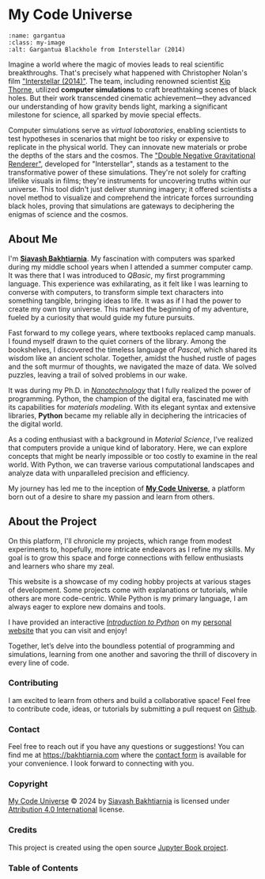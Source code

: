 # My Code Universe

```{image} ./images/gargantua.jpg
:name: gargantua
:class: my-image
:alt: Gargantua Blackhole from Interstellar (2014)
```

Imagine a world where the magic of movies leads to real scientific breakthroughs. That's precisely what happened with Christopher Nolan's film <a href="https://en.wikipedia.org/wiki/Interstellar_(film)" target="_blank" rel="noopener">"Interstellar (2014)"</a>. The team, including renowned scientist <a href="https://en.wikipedia.org/wiki/Kip_Thorne" target="_blank" rel="noopener">Kip Thorne</a>, utilized **computer simulations** to craft breathtaking scenes of black holes. But their work transcended cinematic achievement—they advanced our understanding of how gravity bends light, marking a significant milestone for science, all sparked by movie special effects.

Computer simulations serve as *virtual laboratories*, enabling scientists to test hypotheses in scenarios that might be too risky or expensive to replicate in the physical world. They can innovate new materials or probe the depths of the stars and the cosmos. The <a href="https://iopscience.iop.org/article/10.1088/0264-9381/32/6/065001" target="_blank" rel="noopener">"Double Negative Gravitational Renderer"</a>, developed for "Interstellar", stands as a testament to the transformative power of these simulations. They're not solely for crafting lifelike visuals in films; they're instruments for uncovering truths within our universe. This tool didn't just deliver stunning imagery; it offered scientists a novel method to visualize and comprehend the intricate forces surrounding black holes, proving that simulations are gateways to deciphering the enigmas of science and the cosmos.

## About Me

I'm <a href="https://bakhtiarnia.com" target="_blank" rel="noopener">**Siavash Bakhtiarnia**</a>. My fascination with computers was sparked during my middle school years when I attended a summer computer camp. It was there that I was introduced to *QBasic*, my first programming language. This experience was exhilarating, as it felt like I was learning to converse with computers, to transform simple text characters into something tangible, bringing ideas to life. It was as if I had the power to create my own tiny universe. This marked the beginning of my adventure, fueled by a curiosity that would guide my future pursuits.

Fast forward to my college years, where textbooks replaced camp manuals. I found myself drawn to the quiet corners of the library. Among the bookshelves, I discovered the timeless language of *Pascal*, which shared its wisdom like an ancient scholar. Together, amidst the hushed rustle of pages and the soft murmur of thoughts, we navigated the maze of data. We solved puzzles, leaving a trail of solved problems in our wake.

It was during my Ph.D. in <a href="https://bakhtiarnia.com/en/research" target="_blank" rel="noopener">*Nanotechnology*</a> that I fully realized the power of programming. Python, the champion of the digital era, fascinated me with its capabilities for *materials modeling*. With its elegant syntax and extensive libraries, **Python** became my reliable ally in deciphering the intricacies of the digital world.

As a coding enthusiast with a background in *Material Science*, I’ve realized that computers provide a unique kind of laboratory. Here, we can explore concepts that might be nearly impossible or too costly to examine in the real world. With Python, we can traverse various computational landscapes and analyze data with unparalleled precision and efficiency.

My journey has led me to the inception of [**My Code Universe**](https://mycodeuniverse.com), a platform born out of a desire to share my passion and learn from others.

## About the Project

On this platform, I'll chronicle my projects, which range from modest experiments to, hopefully, more intricate endeavors as I refine my skills. My goal is to grow this space and forge connections with fellow enthusiasts and learners who share my zeal.

This website is a showcase of my coding hobby projects at various stages of development. Some projects come with explanations or tutorials, while others are more code-centric. While Python is my primary language, I am always eager to explore new domains and tools.

I have provided an interactive <a href="https://bakhtiarnia.com/en/code/hello-world" target="_blank" rel="noopener">*Introduction to Python*</a> on my <a href="https://bakhtiarnia.com" target="_blank" rel="noopener">personal website</a> that you can visit and enjoy!

Together, let’s delve into the boundless potential of programming and simulations, learning from one another and savoring the thrill of discovery in every line of code.

### Contributing

I am excited to learn from others and build a collaborative space! Feel free to contribute code, ideas, or tutorials by submitting a pull request on <a href="https://github.com/siavashb66/mycodeuniverse" target="_blank" rel="noopener">Github</a>.

### Contact

Feel free to reach out if you have any questions or suggestions! You can find me at <a href="https://bakhtiarnia.com" target="_blank" rel="noopener">https://bakhtiarnia.com</a> where the <a href="https://bakhtiarnia.com/en/form" target="_blank" rel="noopener">contact form</a> is available for your convenience. I look forward to connecting with you.

### Copyright

[My Code Universe](https://mycodeuniverse.com) © 2024 by <a href="https://bakhtiarnia.com" target="_blank" rel="noopener">Siavash Bakhtiarnia</a> is licensed under <a href="https://creativecommons.org/licenses/by/4.0/" target="_blank" rel="noopener">Attribution 4.0 International</a> license.

### Credits

This project is created using the open source <a href="https://jupyterbook.org/" target="_blank" rel="noopener">Jupyter Book project</a>.

### Table of Contents

```{tableofcontents}
```
